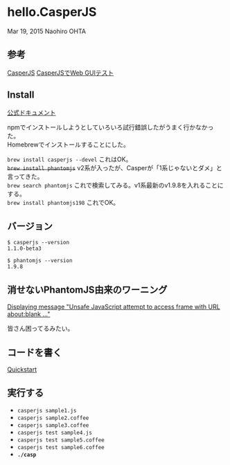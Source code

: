 hello.CasperJS
==============
Mar 19, 2015 Naohiro OHTA


参考
----

[CasperJS](http://casperjs.org)
[CasperJSでWeb GUIテスト](http://qiita.com/itagakishintaro/items/dafb2eba120b226fcb61)



Install
-------

[公式ドキュメント](http://docs.casperjs.org/en/latest/installation.html#index-0)

npmでインストールしようとしていろいろ試行錯誤したがうまく行かなかった。  
Homebrewでインストールすることにした。  

`brew install casperjs --devel` これはOK。  
~~`brew install phantomjs`~~ v2系が入ったが、Casperが「1系じゃないとダメ」と言ってきた。  
`brew search phantomjs` これで検索してみる。v1系最新のv1.9.8を入れることにする。  
`brew install phantomjs198` これでOK。  



バージョン
--------

```
$ casperjs --version
1.1.0-beta3

$ phantomjs --version
1.9.8
```



消せないPhantomJS由来のワーニング
-----------------------------

[Displaying message "Unsafe JavaScript attempt to access frame with URL about:blank ..."](https://github.com/n1k0/casperjs/issues/1068)

皆さん困ってるみたい。



コードを書く
----------

[Quickstart](http://docs.casperjs.org/en/latest/quickstart.html#coffeescript-version)



実行する
-------

- `casperjs sample1.js`
- `casperjs sample2.coffee`
- `casperjs sample3.coffee`
- `casperjs test sample4.js`
- `casperjs test sample5.coffee`
- `casperjs test sample6.coffee`
- **`./casp`**
